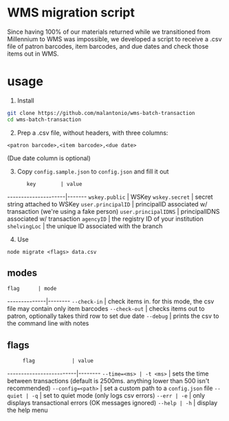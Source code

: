 # WMS migration script

Since having 100% of our materials returned while we transitioned from Millennium to WMS was impossible,
we developed a script to receive a .csv file of patron barcodes, item barcodes, and due dates and check 
those items out in WMS. 

# usage

1. Install 

```bash
git clone https://github.com/malantonio/wms-batch-transaction
cd wms-batch-transaction
```

2. Prep a .csv file, without headers, with three columns:

```
<patron barcode>,<item barcode>,<due date>
```

(Due date column is optional)

3. Copy `config.sample.json` to `config.json` and fill it out

          key        | value
---------------------|-------
`wskey.public`       | WSKey
`wskey.secret`       | secret string attached to WSKey
`user.principalID`   | principalID associated w/ transaction (we're using a fake person)
`user.principalIDNS` | principalIDNS associated w/ transaction
`agencyID`           | the registry ID of your institution
`shelvingLoc`        | the unique ID associated with the branch

4. Use

```
node migrate <flags> data.csv
```

## modes

    flag      | mode
--------------|--------
`--check-in`  | check items in. for this mode, the csv file may contain only item barcodes
`--check-out` | checks items out to patron, optionally takes third row to set due date
`--debug`     | prints the csv to the command line with notes

## flags

         flag            | value
-------------------------|--------
`--time=<ms> | -t <ms>`  | sets the time between transactions (default is 2500ms. anything lower than 500 isn't recommended)
`--config=<path>`        | set a custom path to a `config.json` file
`--quiet | -q`           | set to quiet mode (only logs csv errors)
`--err | -e`             | only displays transactional errors (OK messages ignored)
`--help | -h`            | display the help menu